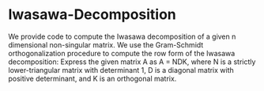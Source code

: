 # Iwasawa-Decomposition
We provide code to compute the Iwasawa decomposition of a given n dimensional non-singular matrix.
We use the Gram-Schmidt orthogonalization procedure to compute the row form of the Iwasawa decomposition:
Express the given matrix A as A = NDK, where N is a strictly lower-triangular matrix with determinant 1,
D is a diagonal matrix with positive determinant, and K is an orthogonal matrix.
